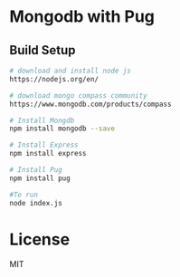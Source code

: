 # Mongodb with Pug

## Build Setup

``` bash
# download and install node js
https://nodejs.org/en/

# download mongo compass community
https://www.mongodb.com/products/compass

# Install Mongdb
npm install mongodb --save

# Install Express
npm install express

# Install Pug
npm install pug

#To run 
node index.js
```

# License

MIT